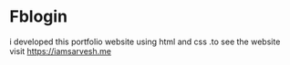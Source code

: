 # Fblogin
i developed this portfolio website using html and css .to see the website visit https://iamsarvesh.me
